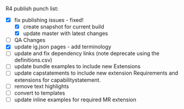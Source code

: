 R4 publish punch list:

- [X] fix publishing issues - fixed!
  - [X] create snapshot for current build
  - [X] update master with latest changes
- [ ] QA Changes
- [X] update ig.json pages - add terminology
- [ ] update and fix dependency links (note deprecate using the definitions.csv)
- [ ] update bundle examples to include new Extensions
- [ ] update capstatements to include new extension Requirements and
extensions for capabilitystatement.
- [ ] remove text highlights
- [ ] convert to templates
- [ ] update inline examples for required MR extension
